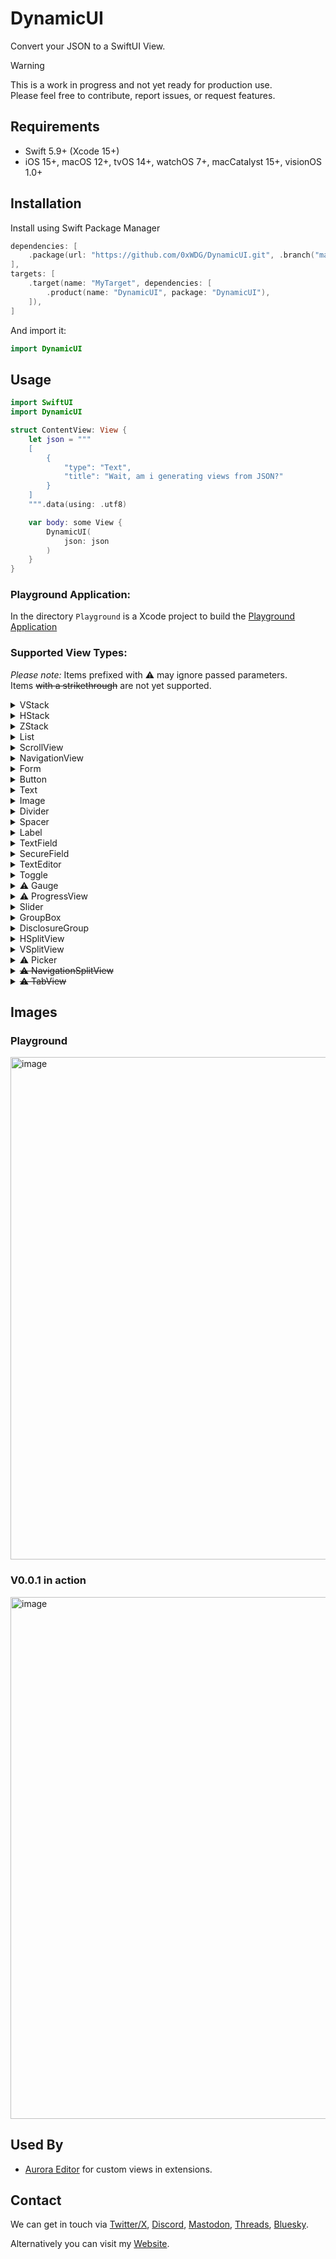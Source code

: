 # DynamicUI

Convert your JSON to a SwiftUI View.

> [!WARNING]
>
> This is a work in progress and not yet ready for production use. \
> Please feel free to contribute, report issues, or request features.

## Requirements

- Swift 5.9+ (Xcode 15+)
- iOS 15+, macOS 12+, tvOS 14+, watchOS 7+, macCatalyst 15+, visionOS 1.0+

## Installation

Install using Swift Package Manager

```swift
dependencies: [
    .package(url: "https://github.com/0xWDG/DynamicUI.git", .branch("main")),
],
targets: [
    .target(name: "MyTarget", dependencies: [
        .product(name: "DynamicUI", package: "DynamicUI"),
    ]),
]
```

And import it:

```swift
import DynamicUI
```

## Usage

```swift
import SwiftUI
import DynamicUI

struct ContentView: View {
    let json = """
    [
        {
            "type": "Text",
            "title": "Wait, am i generating views from JSON?"
        }
    ]
    """.data(using: .utf8)

    var body: some View {
        DynamicUI(
            json: json
        )
    }
}
```

### Playground Application:

In the directory `Playground` is a Xcode project to build the [Playground Application](#Playground)

### Supported View Types:

_Please note:_ Items prefixed with ⚠ may ignore passed parameters.  
Items <s>with a strikethrough</s> are not yet supported.

<details>
<summary>VStack</summary>

```JSON
{
    "type": "VStack",
    "children": [  ]
}
```

</details>

<details>
<summary>HStack</summary>

```JSON
{
    "type": "HStack",
    "children": [  ]
}
```

</details>

<details>
<summary>ZStack</summary>

```JSON
{
    "type": "ZStack",
    "children": [  ]
}
```

</details>

<details>
<summary>List</summary>

```JSON
{
    "type": "List",
    "children": [  ]
}
```

</details>

<details>
<summary>ScrollView</summary>

```JSON
{
    "type": "ScrollView",
    "children": [  ]
}
```

</details>

<details>
<summary>NavigationView</summary>

```JSON
{
    "type": "NavigationView",
    "children": [  ]
}
```

</details>

<details>
<summary>Form</summary>

```JSON
{
    "type": "Form",
    "children": [  ]
}
```

</details>

<details>
<summary>Button</summary>

```JSON
{
    "type": "Button",
    "title": "Click me!"
}
```

</details>

<details>
<summary>Text</summary>

```JSON
{
    "type": "Text",
    "title": "..."
}
```

</details>

<details>
<summary>Image</summary>

```JSON
{
    "type": "Image",
    "imageURL": "systemName"
}
```

</details>

<details>
<summary>Divider</summary>

```JSON
{
    "type": "Divider"
}
```

</details>

<details>
<summary>Spacer</summary>

```JSON
{
    "type": "Spacer"
}
```

</details>

<details>
<summary>Label</summary>

```JSON
{
    "type": "Label",
    "title": "..."
}
```

</details>

<details>
<summary>TextField</summary>

```JSON
{
    "type": "TextField",
    "title": "...",
    "defaultValue": "..."
}
```

</details>

<details>
<summary>SecureField</summary>

```JSON
{
    "type": "SecureField",
    "title": "...",
    "defaultValue": "..."
}
```

</details>

<details>
<summary>TextEditor</summary>

```JSON
{
    "type": "TextEditor",
    "title": "...",
    "defaultValue": "..."
}
```

</details>

<details>
<summary>Toggle</summary>

```JSON
{
    "type": "Toggle",
    "title": "Turn me on!",
    "defaultValue": true
}
```

</details>

<details>
<summary>⚠ Gauge</summary>

```JSON
{
    "type": "Gauge",
    "title": "...",
    "defaultValue": 0.5
}
```

</details>

<details>
<summary>⚠ ProgressView</summary>

```JSON
{
    "type": "ProgressView",
    "title": "...",
    "value": 50,
    "total": 100
}
```

</details>

<details>
<summary>Slider</summary>

```JSON
{
    "type": "Slider",
    "title": "...",
    "minLabel": "min",
    "maxLabel": "max"
}
```

</details>

<details>
<summary>GroupBox</summary>

```JSON
{
    "type": "GroupBox",
    "children": [ ]
}
```

</details>

<details>
<summary>DisclosureGroup</summary>

```JSON
{
    "type": "DisclosureGroup",
    "children": [ ]
}
```

</details>

<details>
<summary>HSplitView</summary>

```JSON
{
    "type": "HSplitView",
    "children": [ ]
}
```

</details>

<details>
<summary>VSplitView</summary>

```JSON
{
    "type": "VSplitView",
    "children": [ ]
}
```

</details>

<details>
<summary>⚠ Picker</summary>

```JSON
{
    "type": "Picker",
    "title": "...",
    "values": ["...", "..."]
}
```

</details>

<details>
<summary><s>⚠ NavigationSplitView</s></summary>

```JSON
{
    "type": "NavigationSplitView",
    "children": [ ]
}
```

</details>

<details>
<summary><s>⚠ TabView</s></summary>

```JSON
{
    "type": "TabView",
    "children": [ ]
}
```

</details>

## Images

### Playground

<a name="Playground">
<img width="804" alt="image" src="https://github.com/user-attachments/assets/cfd7ba02-88b1-410d-a6ba-54c9ebee06e0">

### V0.0.1 in action

<img width="835" alt="image" src="https://github.com/0xWDG/DynamicUI/assets/1290461/02e2d735-5496-4b68-a428-9e03815bf4d6">

## Used By

- [Aurora Editor](https://github.com/AuroraEditor/AuroraEditor) for custom views in extensions.

## Contact

We can get in touch via [Twitter/X](https://twitter.com/0xWDG), [Discord](https://discordapp.com/users/918438083861573692), [Mastodon](https://iosdev.space/@0xWDG), [Threads](https://threads.net/@0xwdg), [Bluesky](https://bsky.app/profile/0xwdg.bsky.social).

Alternatively you can visit my [Website](https://wesleydegroot.nl).

